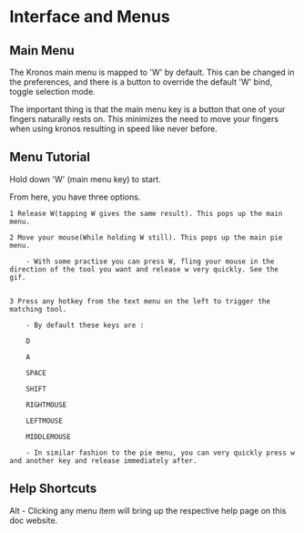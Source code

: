 # Interface and Menus



## Main Menu

The Kronos main menu is mapped to 'W' by default. 
This can be changed in the preferences, and there is a button to override the default 'W' bind, toggle selection mode.

The important thing is that the main menu key is a button that one of your fingers naturally rests on. This minimizes the need to move your fingers when using kronos
resulting in speed like never before.

## Menu Tutorial


Hold down 'W' (main menu key) to start.

From here, you have three options.

    1 Release W(tapping W gives the same result). This pops up the main menu.

    2 Move your mouse(While holding W still). This pops up the main pie menu.

        - With some practise you can press W, fling your mouse in the direction of the tool you want and release w very quickly. See the gif.


    3 Press any hotkey from the text menu on the left to trigger the matching tool.

        - By default these keys are :

        D

        A 

        SPACE

        SHIFT

        RIGHTMOUSE

        LEFTMOUSE

        MIDDLEMOUSE

        - In similar fashion to the pie menu, you can very quickly press w and another key and release immediately after.


## Help Shortcuts

Alt - Clicking any menu item will bring up the respective help page on this doc website.
